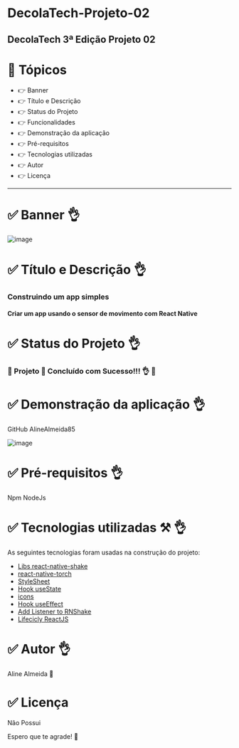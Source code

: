 # DecolaTech-Projeto-02

## DecolaTech 3ª Edição Projeto 02

# 🏁 Tópicos

 * 👉 Banner
 * 👉 Título e Descrição
 * 👉 Status do Projeto
 * 👉 Funcionalidades
 * 👉 Demonstração da aplicação
 * 👉 Pré-requisitos
 * 👉 Tecnologias utilizadas
 * 👉 Autor
 * 👉 Licença 
 ____________________________________________________________
# ✅ Banner 👌

![image](https://user-images.githubusercontent.com/28990749/165650568-afdd77ea-fa79-488c-ac0b-13c9ecce847c.png)

# ✅ Título e Descrição 👌

### Construindo um app simples

#### Criar um app usando o sensor de movimento com React Native

# ✅ Status do Projeto 👌

### 🚧 Projeto 🚀 Concluído com Sucesso!!! 👌 🚧



# ✅ Demonstração da aplicação 👌

GitHub
AlineAlmeida85

![image](https://user-images.githubusercontent.com/28990749/165650568-afdd77ea-fa79-488c-ac0b-13c9ecce847c.png)


# ✅ Pré-requisitos 👌

Npm
NodeJs

# ✅ Tecnologias utilizadas ⚒️ 👌

As seguintes tecnologias foram usadas na construção do projeto:

- [Libs react-native-shake]()
- [react-native-torch]()
- [StyleSheet]()
- [Hook useState]()
- [icons](https://drive.google.com/drive/folders/1aDTyA09EFjFvqmXqkDKLoMhFx65QQExQ)
- [Hook useEffect]()
- [Add Listener to RNShake]()
- [Lifecicly ReactJS]()

# ✅ Autor 👌

Aline Almeida 💝

# ✅ Licença

Não Possui

Espero que te agrade! 💝


